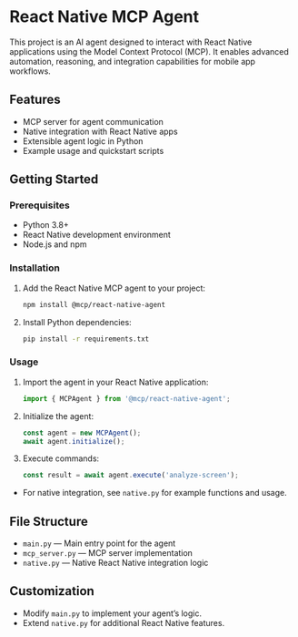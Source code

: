 
# React Native MCP Agent

This project is an AI agent designed to interact with React Native applications using the Model Context Protocol (MCP). It enables advanced automation, reasoning, and integration capabilities for mobile app workflows.

## Features

- MCP server for agent communication
- Native integration with React Native apps
- Extensible agent logic in Python
- Example usage and quickstart scripts

## Getting Started

### Prerequisites

- Python 3.8+
- React Native development environment
- Node.js and npm

### Installation

1. Add the React Native MCP agent to your project:
   ```bash
   npm install @mcp/react-native-agent
   ```

2. Install Python dependencies:
   ```bash
   pip install -r requirements.txt
   ```

### Usage

1. Import the agent in your React Native application:
   ```javascript
   import { MCPAgent } from '@mcp/react-native-agent';
   ```

2. Initialize the agent:
   ```javascript
   const agent = new MCPAgent();
   await agent.initialize();
   ```

3. Execute commands:
   ```javascript
   const result = await agent.execute('analyze-screen');
   ```

- For native integration, see `native.py` for example functions and usage.

## File Structure

- `main.py` — Main entry point for the agent
- `mcp_server.py` — MCP server implementation
- `native.py` — Native React Native integration logic

## Customization

- Modify `main.py` to implement your agent’s logic.
- Extend `native.py` for additional React Native features.


